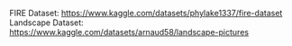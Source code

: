 FIRE Dataset: https://www.kaggle.com/datasets/phylake1337/fire-dataset
Landscape Dataset: https://www.kaggle.com/datasets/arnaud58/landscape-pictures